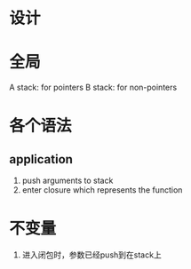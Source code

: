 # 设计

# 全局
A stack: for pointers
B stack: for non-pointers

# 各个语法

## application
1. push arguments to stack
2. enter closure which represents the function

##

# 不变量
1. 进入闭包时，参数已经push到在stack上
